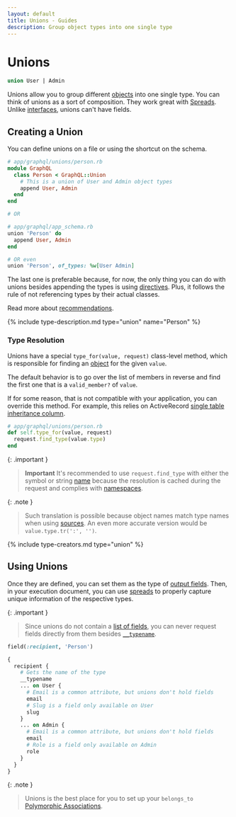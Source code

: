 ```yaml
---
layout: default
title: Unions - Guides
description: Group object types into one single type
---
```


# Unions

```graphql
union User | Admin
```

Unions allow you to group different [objects](/guides/objects) into one single type. You can
think of unions as a sort of composition. They work great with [Spreads](/guides/spreads). Unlike
[interfaces](/guides/interfaces), unions can't have fields.

## Creating a Union

You can define unions on a file or using the shortcut on the schema.

```ruby
# app/graphql/unions/person.rb
module GraphQL
  class Person < GraphQL::Union
    # This is a union of User and Admin object types
    append User, Admin
  end
end

# OR

# app/graphql/app_schema.rb
union 'Person' do
  append User, Admin
end

# OR even
union 'Person', of_types: %w[User Admin]
```

The last one is preferable because, for now, the only thing you can do with
unions besides appending the types is using [directives](/guides/directives). Plus, it
follows the rule of not referencing types by their actual classes.

Read more about [recommendations](/guides/recommendations).

{% include type-description.md type="union" name="Person" %}

### Type Resolution

Unions have a special `type_for(value, request)` class-level method, which is
responsible for finding an [object](/guides/objects) for the given `value`.

The default behavior is to go over the list of members in reverse and find the
first one that is a `valid_member?` of `value`.

If for some reason, that is not compatible with your application, you can override this method.
For example, this relies on ActiveRecord
<a href="https://edgeapi.rubyonrails.org/classes/ActiveRecord/ModelSchema.html#method-c-inheritance_column" target="_blank" rel="external nofollow">single table inheritance column</a>.

```ruby
# app/graphql/unions/person.rb
def self.type_for(value, request)
  request.find_type(value.type)
end
```

{: .important }
> **Important**
> It's recommended to use `request.find_type` with either the symbol or string [name](/guides/names) because
> the resolution is cached during the request and complies with [namespaces](/guides/advanced/namespaces).

{: .note }
> Such translation is possible because object names match type names when using [sources](/guides/sources).
> An even more accurate version would be<br/>`value.type.tr(':', '')`.

{% include type-creators.md type="union" %}

## Using Unions

Once they are defined, you can set them as the type of [output fields](/guides/fields#output-fields).
Then, in your execution document, you can use [spreads](/guides/spreads) to properly
capture unique information of the respective types.

{: .important }
> Since unions do not contain a [list of fields](/guides/field-lists), you can never request
> fields directly from them besides [`__typename`](/guides/queries#typename).

```ruby
field(:recipient, 'Person')
```

```graphql
{
  recipient {
    # Gets the name of the type
    __typename
    ... on User {
      # Email is a common attribute, but unions don't hold fields
      email
      # Slug is a field only available on User
      slug
    }
    ... on Admin {
      # Email is a common attribute, but unions don't hold fields
      email
      # Role is a field only available on Admin
      role
    }
  }
}
```

{: .note }
> Unions is the best place for you to set up your `belongs_to`
> <a href="https://guides.rubyonrails.org/association_basics.html#polymorphic-associations" target="_blank" rel="external nofollow">Polymorphic Associations</a>.
